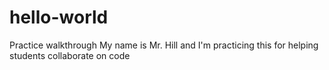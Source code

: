# hello-world
Practice walkthrough
My name is Mr. Hill and I'm practicing this for helping students collaborate on code
